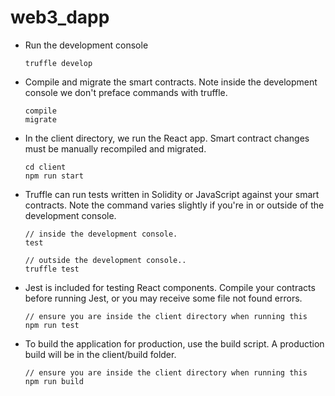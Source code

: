 # web3_dapp

* Run the development console

    ```
    truffle develop
    ```

* Compile and migrate the smart contracts. Note inside the development console we don't preface commands with truffle.

    ```
    compile
    migrate
    ```

* In the client directory, we run the React app. Smart contract changes must be manually recompiled and migrated.

    ```
    cd client
    npm run start
    ```

* Truffle can run tests written in Solidity or JavaScript against your smart contracts. Note the command varies slightly if you're in or outside of the development console.

    ```
    // inside the development console.
    test

    // outside the development console..
    truffle test
    ```

* Jest is included for testing React components. Compile your contracts before running Jest, or you may receive some file not found errors.

    ```
    // ensure you are inside the client directory when running this
    npm run test
    ```

* To build the application for production, use the build script. A production build will be in the client/build folder.

    ```
    // ensure you are inside the client directory when running this
    npm run build
    ```